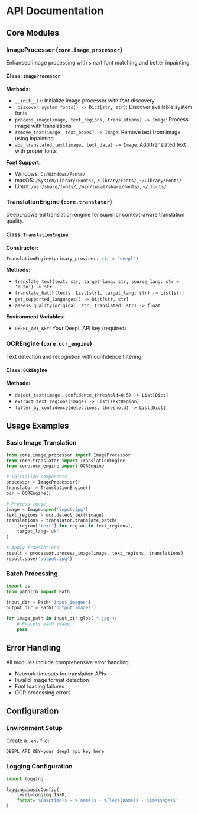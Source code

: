 # API Documentation

## Core Modules

### ImageProcessor (`core.image_processor`)

Enhanced image processing with smart font matching and better inpainting.

#### Class: `ImageProcessor`

**Methods:**

- `__init__()`: Initialize image processor with font discovery
- `_discover_system_fonts() -> Dict[str, str]`: Discover available system fonts
- `process_image(image, text_regions, translations) -> Image`: Process image with translations
- `remove_text(image, text_boxes) -> Image`: Remove text from image using inpainting
- `add_translated_text(image, text_data) -> Image`: Add translated text with proper fonts

**Font Support:**
- Windows: `C:/Windows/Fonts/`
- macOS: `/System/Library/Fonts/`, `/Library/Fonts/`, `~/Library/Fonts/`
- Linux: `/usr/share/fonts/`, `/usr/local/share/fonts/`, `~/.fonts/`

### TranslationEngine (`core.translator`)

DeepL-powered translation engine for superior context-aware translation quality.

#### Class: `TranslationEngine`

**Constructor:**
```python
TranslationEngine(primary_provider: str = 'deepl')
```

**Methods:**

- `translate_text(text: str, target_lang: str, source_lang: str = 'auto') -> str`
- `translate_batch(texts: List[str], target_lang: str) -> List[str]`
- `get_supported_languages() -> Dict[str, str]`
- `assess_quality(original: str, translated: str) -> float`

**Environment Variables:**
- `DEEPL_API_KEY`: Your DeepL API key (required)

### OCREngine (`core.ocr_engine`)

Text detection and recognition with confidence filtering.

#### Class: `OCREngine`

**Methods:**

- `detect_text(image, confidence_threshold=0.5) -> List[Dict]`
- `extract_text_regions(image) -> List[TextRegion]`
- `filter_by_confidence(detections, threshold) -> List[Dict]`

## Usage Examples

### Basic Image Translation

```python
from core.image_processor import ImageProcessor
from core.translator import TranslationEngine
from core.ocr_engine import OCREngine

# Initialize components
processor = ImageProcessor()
translator = TranslationEngine()
ocr = OCREngine()

# Process image
image = Image.open('input.jpg')
text_regions = ocr.detect_text(image)
translations = translator.translate_batch(
    [region['text'] for region in text_regions], 
    target_lang='uk'
)

# Apply translations
result = processor.process_image(image, text_regions, translations)
result.save('output.jpg')
```

### Batch Processing

```python
import os
from pathlib import Path

input_dir = Path('input_images')
output_dir = Path('output_images')

for image_path in input_dir.glob('*.jpg'):
    # Process each image...
    pass
```

## Error Handling

All modules include comprehensive error handling:

- Network timeouts for translation APIs
- Invalid image format detection
- Font loading failures
- OCR processing errors

## Configuration

### Environment Setup

Create a `.env` file:
```
DEEPL_API_KEY=your_deepl_api_key_here
```

### Logging Configuration

```python
import logging

logging.basicConfig(
    level=logging.INFO,
    format='%(asctime)s - %(name)s - %(levelname)s - %(message)s'
)
```